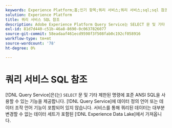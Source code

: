 ```yaml
---
keywords: Experience Platform;홈;인기 항목;쿼리 서비스;쿼리 서비스;sql;sql 참조;
solution: Experience Platform
title: 쿼리 서비스 SQL 참조
description: Adobe Experience Platform Query Service는 SELECT 문 및 기타 제한된 명령에 표준 ANSI SQL을 사용하는 기능을 제공합니다.
exl-id: 81d7d440-c51b-46a8-8690-0c0637826077
source-git-commit: 58eadaaf461ecd9598f3f508fab0c192cf058916
workflow-type: tm+mt
source-wordcount: '78'
ht-degree: 0%

---
```


# 쿼리 서비스 SQL 참조

[!DNL Query Service]은(는) `SELECT` 문 및 기타 제한된 명령에 표준 ANSI SQL을 사용할 수 있는 기능을 제공합니다. [!DNL Query Service]에 데이터 정의 언어 또는 데이터 조작 언어 기능이 포함되어 있지 않습니다. 서비스를 통해 쿼리된 데이터는 대부분 변경할 수 없는 데이터 세트가 포함된 [!DNL Experience Data Lake]에서 가져옵니다.
